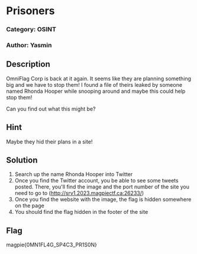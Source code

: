# Prisoners
### Category: OSINT
### Author: Yasmin

## Description
OmniFlag Corp is back at it again. It seems like they are planning something big and we have to stop them! I found a file of theirs leaked by someone named Rhonda Hooper while snooping around and maybe this could help stop them! 

Can you find out what this might be?

## Hint
Maybe they hid their plans in a site!

## Solution

1. Search up the name Rhonda Hooper into Twitter
2. Once you find the Twitter account, you be able to see some tweets posted. There, you'll find the image and the port number of the site you need to go to (http://srv1.2023.magpiectf.ca:26233/)
2. Once you find the website with the image, the flag is hidden somewhere on the page
3. You should find the flag hidden in the footer of the site

## Flag
magpie{0MN1FL4G_SP4C3_PR1S0N}
